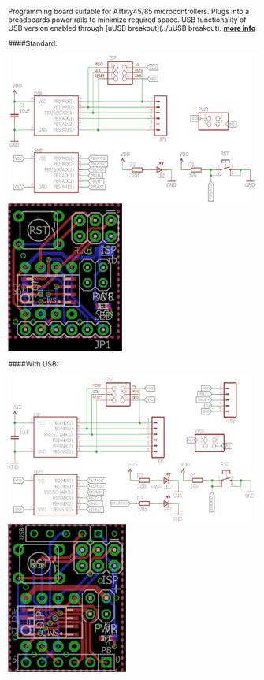 Programming board suitable for ATtiny45/85 microcontrollers. Plugs into a breadboards power rails to minimize required space.
USB functionality of USB version enabled through [uUSB breakout](../uUSB breakout).
[**more info**](https://hackaday.io/project/6332-breadboard-widgets/log/19613-attiny-prog-board)

####Standard:

<img src="ATtiny prog board.sch.png" alt=".sch" height="300px"><img src="ATtiny prog board.brd.png" alt=".brd" height="300px">

####With USB:

<img src="ATtiny prog board with USB.sch.png" alt=".sch" height="300px"><img src="ATtiny prog board with USB.brd.png" alt=".brd" height="300px">
